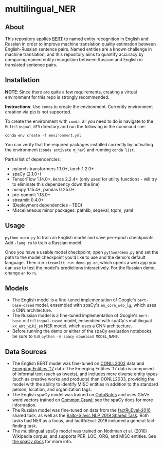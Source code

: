 # multilingual_NER

## About

This repository applies [BERT](https://github.com/google-research/bert) to named entity recognition in English and Russian in order to improve machine translation quality estimation between English-Russian sentence pairs. Named entities are a known challenge in machine translation, and this repository aims to quantify accuracy by comparing named entity recognition between Russian and English in translated sentence pairs.

## Installation

**NOTE**: Since there are quite a few requirements, creating a virtual environment for this repo is strongly recommended.

**Instructions**: Use `conda` to create the environment. Currently environment creation via pip is not supported.

To create the environment with `conda`, all you need to do is navigate to the `Multilingual_NER` directory and run the following in the command line:

`conda env create -f environment.yml`

You can verify that the required packages installed correctly by activating the environment (`conda activate m_ner`) and running `conda list`.

Partial list of dependencies:  

- pytorch-transformers 1.1.0+, torch 1.2.0+
- spaCy (2.1.0+)
- TensorFlow 1.14.0+, keras 2.2.4+ (only used for utility functions - will try to eliminate this dependency down the line)
- numpy 1.15.4+, pandas 0.25.0+
- pre-commit 1.18.0+
- streamlit 0.4.0+
- (Deployment dependencies - TBD)
- Miscellaneous minor packages: pathlib, seqeval, tqdm, yaml

## Usage

`python main.py` to train an English model and save per-epoch checkpoints.
Add `-lang ru` to train a Russian model.

Once you have a usable model checkpoint, open `python/demo.py` and set the path to the model checkpoint you'd like to use and the demo's default language. Then run `streamlit run demo.py en`, which opens a web app you can use to test the model's predictions interactively. For the Russian demo, change `en` to `ru`.

## Models

- The English model is a fine-tuned implementation of Google's `bert-base-cased` model, ensembled with spaCy's `en_core_web_lg`, which uses a CNN architecture.
- The Russian model is a fine-tuned implementation of Google's `bert-base-multilingual-cased` model, ensembled with spaCy's multilingual `xx_ent_wiki_sm` NER model, which uses a CNN architecture.
- Before running the demo or either of the spaCy evaluation notebooks, be sure to run `python -m spacy download MODEL_NAME`.

## Data Sources

- The English BERT model was fine-tuned on [CONLL2003](http://aclweb.org/anthology/W03-0419) data and [Emerging Entities '17](https://noisy-text.github.io/2017/emerging-rare-entities.html) data. The Emerging Entities '17 data is composed of informal text (such as tweets), and includes more diverse entity types (such as creative works and products) than CONLL2003, providing the model with the ability to identify MISC entities in addition to the standard person, location, and organization tags.
- The English spaCy model was trained on [OntoNotes](https://catalog.ldc.upenn.edu/LDC2013T19) and uses GloVe word vectors trained on [Common Crawl](https://commoncrawl.org/); see the spaCy docs for more information.
- The Russian model was fine-tuned on data from the [factRuEval-2016](https://github.com/dialogue-evaluation/factRuEval-2016/) shared task, as well as the [Balto-Slavic NLP 2019 Shared Task](http://bsnlp.cs.helsinki.fi/shared_task.html). Both tasks had NER as a focus, and factRuEval-2016 included a general fact-finding task.
- The multilingual spaCy model was trained on Nothman et al. (2010) Wikipedia corpus, and supports PER, LOC, ORG, and MISC entities. See [the spaCy docs](https://spacy.io/models/xx) for more info.
